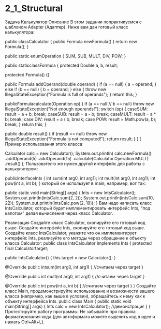 # 2_1_Structural
Задача Калькулятор
Описание
В этом задании попрактикуемся с шаблоном Adapter (Адаптер). Ниже вам дан готовый класс калькулятора:

public  classCalculator {
 public Formula newFormula() {
 return new Formula();
 }

 public static  enumOperation {
 SUM, SUB, MULT, DIV, POW;
 }

 public   staticclassFormula {
 protected Double a, b, result;

 protected Formula() {}

 public Formula addOperand(double operand) {
 if (a == null) {
 a = operand;
 } else if (b == null) {
 b = operand;
 } else {
 throw new IllegalStateException("Formula is full of operands");
 }
 return this;
 }

   publicFormulacalculate(Operation op) {
 if (a == null // b == null)
 throw new IllegalStateException("Not enough operands!");
 switch (op) {
  caseSUM:
 result = a + b;
 break;
  caseSUB:
 result = a - b;
 break;
  caseMULT:
 result = a * b;
 break;
 case DIV:
 result = a / b;
 break;
 case POW:
 result = Math.pow(a, b);
 break;
 }
 return this;
 }

 public double result() {
 if (result == null)
 throw new IllegalStateException("Formula is not computed!");
 return result;
 }
 }
}
Пример использования этого класса:

Calculator calc = new Calculator();
System.out.println(
 calc.newFormula()
 .addOperand(5)
 .addOperand(15)
 .calculate(Calculator.Operation.MULT)
 .result()
);
Пользователю же нужен другой интерфейс для работы с калькулятором:

  publicinterfaceInts {
 int sum(int arg0, int arg1);
 int mult(int arg0, int arg1);
 int pow(int a, int b);
}
который он использует в main, например, вот так:

public static void main(String[] args) {
 Ints  = new IntsCalculator();
 System.out.println(intsCalc.sum(2, 2));
 System.out.println(intsCalc.sum(10, 22));
 System.out.println(intsCalc.pow(2, 10));
}
Вам надо написать класс IntsCalculator, который будет имплементировать интерфейс Ints, "под капотом" делая вычисления через класс Calculator.

Реализация
Создайте класс Calculator, скопируйте его готовый код выше.
Создайте интерфейс Ints, скопируйте его готовый код выше.
Создайте класс IntsCalculator, укажите что он имплементирует интерфейс Ints, реализуйте его методы через обращение к объекту класса Calculator:
public class IntsCalculator implements Ints {
 protected final  Calculatortarget;

 public IntsCalculator() { this.target = new Calculator(); }

 @Override
  public  intsum(int arg0, int arg1) {
 //считаем через target
 }

 @Override
  public int mult(int arg0, int arg1) {
 //считаем через target
 }

 @Override
  public int pow(int a, int b) {
 //считаем через target
 }
}
Создайте класс Main, продемонстрируйте использование и возможности вашего класса (например, как выше в условии), обращайтесь к нему как к объекту интерфейса Ints.
public class Main {
 public static void main(String[] args) {
 Ints calc = new IntsCalculator();
 //демонстрация
 }
}
Протестируйте работу программы. Не забывайте про правила форматирования кода (для автоформата можете выделить код в идее и нажать Ctrl+Alt+L).
